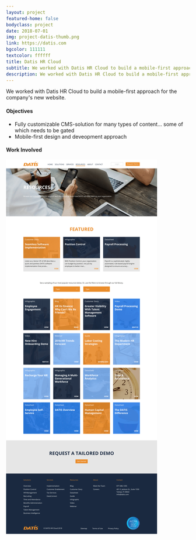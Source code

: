 ```yaml
---
layout: project
featured-home: false
bodyclass: project
date: 2018-07-01
img: project-datis-thumb.png
link: https://datis.com
bgcolor: 111111
textcolor: ffffff
title: Datis HR Cloud
subtitle: We worked with Datis HR Cloud to build a mobile-first approach for the software company's new website.
description: We worked with Datis HR Cloud to build a mobile-first approach for the software company's new website.
---
```


We worked with Datis HR Cloud to build a mobile-first approach for the company's new website.

#### Objectives

- Fully customizable CMS-solution for many types of content... some of which needs to be gated
- Mobile-first design and deveopment approach

#### Work Involved

![datis resources](/assets/images/project-datis-resources.png)
